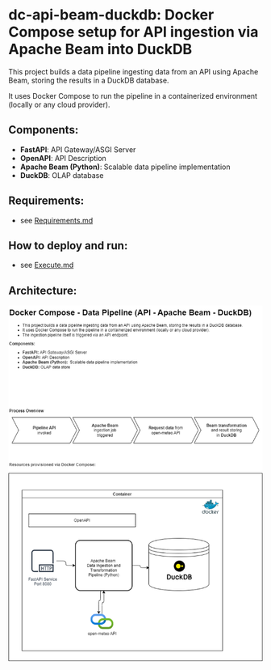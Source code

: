 # dc-api-beam-duckdb: Docker Compose setup for API ingestion via Apache Beam into DuckDB  

This project builds a data pipeline ingesting data from an API using Apache Beam, storing the results in a DuckDB database.

It uses Docker Compose to run the pipeline in a containerized environment (locally or any cloud provider).
  
## Components:  
- **FastAPI**: API Gateway/ASGI Server
- **OpenAPI**: API Description
- **Apache Beam (Python)**:  Scalable data pipeline implementation
- **DuckDB**: OLAP database


## Requirements:  
 - see [Requirements.md](REQUIREMENTS.md)


## How to deploy and run:  
 - see [Execute.md](01_docker/EXECUTE.md)

  
## Architecture:  
![image](ARCHITECTURE.png)
